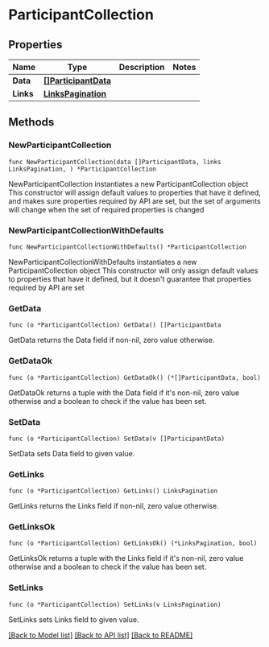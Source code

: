 # ParticipantCollection

## Properties

Name | Type | Description | Notes
------------ | ------------- | ------------- | -------------
**Data** | [**[]ParticipantData**](ParticipantData.md) |  | 
**Links** | [**LinksPagination**](LinksPagination.md) |  | 

## Methods

### NewParticipantCollection

`func NewParticipantCollection(data []ParticipantData, links LinksPagination, ) *ParticipantCollection`

NewParticipantCollection instantiates a new ParticipantCollection object
This constructor will assign default values to properties that have it defined,
and makes sure properties required by API are set, but the set of arguments
will change when the set of required properties is changed

### NewParticipantCollectionWithDefaults

`func NewParticipantCollectionWithDefaults() *ParticipantCollection`

NewParticipantCollectionWithDefaults instantiates a new ParticipantCollection object
This constructor will only assign default values to properties that have it defined,
but it doesn't guarantee that properties required by API are set

### GetData

`func (o *ParticipantCollection) GetData() []ParticipantData`

GetData returns the Data field if non-nil, zero value otherwise.

### GetDataOk

`func (o *ParticipantCollection) GetDataOk() (*[]ParticipantData, bool)`

GetDataOk returns a tuple with the Data field if it's non-nil, zero value otherwise
and a boolean to check if the value has been set.

### SetData

`func (o *ParticipantCollection) SetData(v []ParticipantData)`

SetData sets Data field to given value.


### GetLinks

`func (o *ParticipantCollection) GetLinks() LinksPagination`

GetLinks returns the Links field if non-nil, zero value otherwise.

### GetLinksOk

`func (o *ParticipantCollection) GetLinksOk() (*LinksPagination, bool)`

GetLinksOk returns a tuple with the Links field if it's non-nil, zero value otherwise
and a boolean to check if the value has been set.

### SetLinks

`func (o *ParticipantCollection) SetLinks(v LinksPagination)`

SetLinks sets Links field to given value.



[[Back to Model list]](../README.md#documentation-for-models) [[Back to API list]](../README.md#documentation-for-api-endpoints) [[Back to README]](../README.md)


